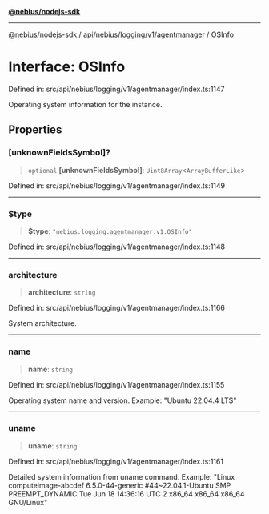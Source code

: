 [**@nebius/nodejs-sdk**](../../../../../../README.md)

---

[@nebius/nodejs-sdk](../../../../../../README.md) / [api/nebius/logging/v1/agentmanager](../README.md) / OSInfo

# Interface: OSInfo

Defined in: src/api/nebius/logging/v1/agentmanager/index.ts:1147

Operating system information for the instance.

## Properties

### \[unknownFieldsSymbol\]?

> `optional` **\[unknownFieldsSymbol\]**: `Uint8Array`\<`ArrayBufferLike`\>

Defined in: src/api/nebius/logging/v1/agentmanager/index.ts:1149

---

### $type

> **$type**: `"nebius.logging.agentmanager.v1.OSInfo"`

Defined in: src/api/nebius/logging/v1/agentmanager/index.ts:1148

---

### architecture

> **architecture**: `string`

Defined in: src/api/nebius/logging/v1/agentmanager/index.ts:1166

System architecture.

---

### name

> **name**: `string`

Defined in: src/api/nebius/logging/v1/agentmanager/index.ts:1155

Operating system name and version.
Example: "Ubuntu 22.04.4 LTS"

---

### uname

> **uname**: `string`

Defined in: src/api/nebius/logging/v1/agentmanager/index.ts:1161

Detailed system information from uname command.
Example: "Linux computeimage-abcdef 6.5.0-44-generic #44~22.04.1-Ubuntu SMP PREEMPT_DYNAMIC Tue Jun 18 14:36:16 UTC 2 x86_64 x86_64 x86_64 GNU/Linux"
